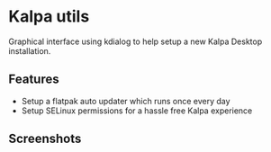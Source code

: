 # Kalpa utils
Graphical interface using kdialog to help setup a new Kalpa Desktop installation.

## Features
- Setup a flatpak auto updater which runs once every day
- Setup SELinux permissions for a hassle free Kalpa experience

## Screenshots

![]()
